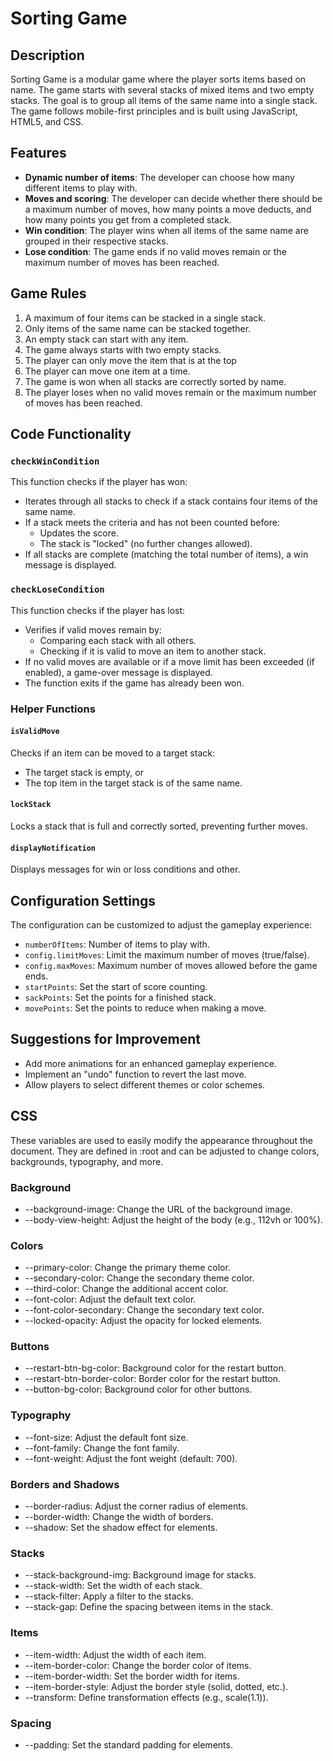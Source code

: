 # Sorting Game

## Description
Sorting Game is a modular game where the player sorts items based on name. The game starts with several stacks of mixed items and two empty stacks. The goal is to group all items of the same name into a single stack. The game follows mobile-first principles and is built using JavaScript, HTML5, and CSS.

## Features
- **Dynamic number of items**: The developer can choose how many different items to play with.
- **Moves and scoring**: The developer can decide whether there should be a maximum number of moves, how many points a move deducts, and how many points you get from a completed stack.
- **Win condition**: The player wins when all items of the same name are grouped in their respective stacks.
- **Lose condition**: The game ends if no valid moves remain or the maximum number of moves has been reached.

## Game Rules
1. A maximum of four items can be stacked in a single stack.
2. Only items of the same name can be stacked together.
3. An empty stack can start with any item.
4. The game always starts with two empty stacks.
5. The player can only move the item that is at the top
6. The player can move one item at a time.
7. The game is won when all stacks are correctly sorted by name.
8. The player loses when no valid moves remain or the maximum number of moves has been reached.

## Code Functionality

### `checkWinCondition`
This function checks if the player has won:
- Iterates through all stacks to check if a stack contains four items of the same name.
- If a stack meets the criteria and has not been counted before:
  - Updates the score.
  - The stack is "locked" (no further changes allowed).
- If all stacks are complete (matching the total number of items), a win message is displayed.

### `checkLoseCondition`
This function checks if the player has lost:
- Verifies if valid moves remain by:
  - Comparing each stack with all others.
  - Checking if it is valid to move an item to another stack.
- If no valid moves are available or if a move limit has been exceeded (if enabled), a game-over message is displayed.
- The function exits if the game has already been won.

### Helper Functions
#### `isValidMove`
Checks if an item can be moved to a target stack:
- The target stack is empty, or
- The top item in the target stack is of the same name.

#### `lockStack`
Locks a stack that is full and correctly sorted, preventing further moves.

#### `displayNotification`
Displays messages for win or loss conditions and other.

## Configuration Settings
The configuration can be customized to adjust the gameplay experience:
- `numberOfItems`: Number of items to play with.
- `config.limitMoves`: Limit the maximum number of moves (true/false).
- `config.maxMoves`: Maximum number of moves allowed before the game ends.
- `startPoints`: Set the start of score counting.
- `sackPoints`: Set the points for a finished stack.
- `movePoints`: Set the points to reduce when making a move.

## Suggestions for Improvement
- Add more animations for an enhanced gameplay experience.
- Implement an "undo" function to revert the last move.
- Allow players to select different themes or color schemes.

## CSS
These variables are used to easily modify the appearance throughout the document. They are defined in :root and can be adjusted to change colors, backgrounds, typography, and more.

### Background
- --background-image: Change the URL of the background image.
- --body-view-height: Adjust the height of the body (e.g., 112vh or 100%).
### Colors
- --primary-color: Change the primary theme color.
- --secondary-color: Change the secondary theme color.
- --third-color: Change the additional accent color.
- --font-color: Adjust the default text color.
- --font-color-secondary: Change the secondary text color.
- --locked-opacity: Adjust the opacity for locked elements.
### Buttons
- --restart-btn-bg-color: Background color for the restart button.
- --restart-btn-border-color: Border color for the restart button.
- --button-bg-color: Background color for other buttons.
### Typography
- --font-size: Adjust the default font size.
- --font-family: Change the font family.
- --font-weight: Adjust the font weight (default: 700).
### Borders and Shadows
- --border-radius: Adjust the corner radius of elements.
- --border-width: Change the width of borders.
- --shadow: Set the shadow effect for elements.
### Stacks
- --stack-background-img: Background image for stacks.
- --stack-width: Set the width of each stack.
- --stack-filter: Apply a filter to the stacks.
- --stack-gap: Define the spacing between items in the stack.
### Items
- --item-width: Adjust the width of each item.
- --item-border-color: Change the border color of items.
- --item-border-width: Set the border width for items.
- --item-border-style: Adjust the border style (solid, dotted, etc.).
- --transform: Define transformation effects (e.g., scale(1.1)).
### Spacing
- --padding: Set the standard padding for elements.


